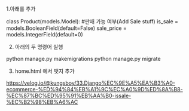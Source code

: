 1.아래를 추가

class Product(models.Model): #판매 가능 여부(Add Sale stuff)
is_sale = models.BooleanField(default=False)
sale_price = models.IntegerField(default=0)

2. 아래의 두 명령어 실행

python manage.py makemigrations
python manage.py migrate

3. home.html 에서 뱃지 추가

https://velog.io/@kungsboy/33.Django%EC%9E%A5%EA%B3%A0-ecommerce-%ED%94%84%EB%A1%9C%EC%A0%9D%ED%8A%B8-%EC%87%BC%ED%95%91%EB%AA%B0-issale-%EC%B2%98%EB%A6%AC

